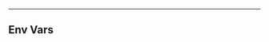 <!-- Space: Projects -->
<!-- Parent: ZshNvim -->
<!-- Title: EnvVars ZshNvim -->
<!-- Label: ZshNvim -->
<!-- Label: Project -->
<!-- Label: EnvVars -->
<!-- Include: disclaimer.md -->
<!-- Include: ac:toc -->

---

## Env Vars
